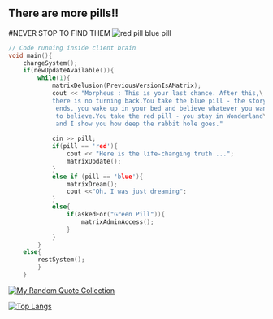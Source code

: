 ## There are more pills!!
#NEVER STOP TO FIND THEM
![red pill blue pill](https://upload.wikimedia.org/wikipedia/commons/5/52/Red_and_blue_pill.jpg)


```c++
// Code running inside client brain
void main(){
	chargeSystem();
	if(newUpdateAvailable()){
		while(1){
			matrixDelusion(PreviousVersionIsAMatrix);
			cout << "Morpheus : This is your last chance. After this,\
			there is no turning back.You take the blue pill - the story\
			 ends, you wake up in your bed and believe whatever you want\
			 to believe.You take the red pill - you stay in Wonderland\
			 and I show you how deep the rabbit hole goes."
			
			cin >> pill; 
			if(pill == 'red'){
				cout << "Here is the life-changing truth ...";
				matrixUpdate();
			}
			else if (pill == 'blue'){
				matrixDream();
				cout <<"Oh, I was just dreaming";
			}
			else{
				if(askedFor("Green Pill")){
					matrixAdminAccess();
				}
			}
		}
	else{
		restSystem();
		}
	}
```
[![My Random Quote Collection](https://img.shields.io/static/v1?label=Check_My&message=Quote_Collection&color=%3Cblueviolet%3E)](https://asicoltd.github.io/asicoltd/quotes) 

[![Top Langs](https://github-readme-stats.vercel.app/api/top-langs/?username=asicoltd)](https://github.com/anuraghazra/github-readme-stats)

